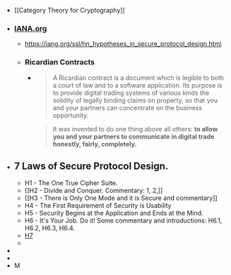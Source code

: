 - [[Category Theory for Cryptography]]
- ### [IANA.org](https://iana.org)
	- https://iang.org/ssl/hn_hypotheses_in_secure_protocol_design.html
	- ### Ricardian Contracts
		- > A Ricardian contract is a document which is legible to both a court of law and to a software application. Its purpose is to provide digital trading systems of various kinds the solidity of legally binding claims on property, so that you and your partners can concentrate on the business opportunity.
		  
		  > It was invented to do one thing above all others: **to allow you and your partners to communicate in digital trade honestly, fairly, completely.**
- ## 7 Laws of Secure Protocol Design.
	- H1 - The One True Cipher Suite.
	- [[H2 - Divide and Conquer. Commentary: 1, 2,]]
	- [[H3 - There is Only One Mode and it is Secure and commentary]]
	- H4 - The First Requirement of Security is Usability
	- H5 - Security Begins at the Application and Ends at the Mind.
	- H6 - It's Your Job. Do it! Some commentary and introductions: H6.1, H6.2, H6.3, H6.4.
	- [H7](https://iang.org/ssl/h1_the_one_true_cipher_suite.html)
	-
-
-
- M